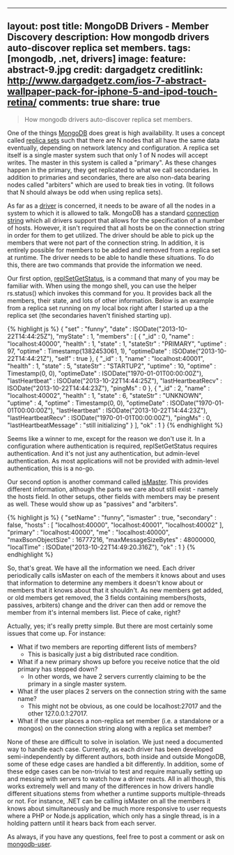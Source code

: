 
---
layout: post
title: MongoDB Drivers - Member Discovery
description: How mongodb drivers auto-discover replica set members.
tags: [mongodb, .net, drivers]
image:
  feature: abstract-9.jpg
  credit: dargadgetz
  creditlink: http://www.dargadgetz.com/ios-7-abstract-wallpaper-pack-for-iphone-5-and-ipod-touch-retina/
comments: true
share: true
---

> How mongodb drivers auto-discover replica set members.

One of the things [MongoDB](http://mongodb.org) does great is high availability.  It uses a concept called [replica sets](http://docs.mongodb.org/manual/replication/) such that there are N nodes that all have the same data eventually, depending on network latency and configuration.  A replica set itself is a single master system such that only 1 of N nodes will accept writes.  The master in this system is called a "primary".  As these changes happen in the primary, they get replicated to what we call secondaries. In addition to primaries and secondaries, there are also non-data bearing nodes called "arbiters" which are used to break ties in voting.  (It follows that N should always be odd when using replica sets).

As far as a [driver](http://docs.mongodb.org/ecosystem/drivers/) is concerned, it needs to be aware of all the nodes in a system to which it is allowed to talk. MongoDB has a standard [connection string](http://docs.mongodb.org/manual/reference/connection-string/) which all drivers support that allows for the specification of a number of hosts.  However, it isn't required that all hosts be on the connection string in order for them to get utilized.  The driver should be able to pick up the members that were not part of the connection string.  In addition, it is entirely possible for members to be added and removed from a replica set at runtime.  The driver needs to be able to handle these situations.  To do this, there are two commands that provide the information we need.  

Our first option, [replSetGetStatus](http://docs.mongodb.org/manual/reference/command/replSetGetStatus/), is a command that many of you may be familiar with.  When using the mongo shell, you can use the helper rs.status() which invokes this command for you.  It provides back all the members, their state, and lots of other information.  Below is an example from a replica set running on my local box right after I started up a the replica set (the secondaries haven't finished starting up).

{% highlight js %}
{
        "set" : "funny",
        "date" : ISODate("2013-10-22T14:44:25Z"),
        "myState" : 1,
        "members" : [
                {
                        "_id" : 0,
                        "name" : "localhost:40000",
                        "health" : 1,
                        "state" : 1,
                        "stateStr" : "PRIMARY",
                        "uptime" : 97,
                        "optime" : Timestamp(1382453061, 1),
                        "optimeDate" : ISODate("2013-10-22T14:44:21Z"),
                        "self" : true
                },
                {
                        "_id" : 1,
                        "name" : "localhost:40001",
                        "health" : 1,
                        "state" : 5,
                        "stateStr" : "STARTUP2",
                        "uptime" : 10,
                        "optime" : Timestamp(0, 0),
                        "optimeDate" : ISODate("1970-01-01T00:00:00Z"),
                        "lastHeartbeat" : ISODate("2013-10-22T14:44:25Z"),
                        "lastHeartbeatRecv" : ISODate("2013-10-22T14:44:23Z"),
                        "pingMs" : 0
                },
                {
                        "_id" : 2,
                        "name" : "localhost:40002",
                        "health" : 1,
                        "state" : 6,
                        "stateStr" : "UNKNOWN",
                        "uptime" : 4,
                        "optime" : Timestamp(0, 0),
                        "optimeDate" : ISODate("1970-01-01T00:00:00Z"),
                        "lastHeartbeat" : ISODate("2013-10-22T14:44:23Z"),
                        "lastHeartbeatRecv" : ISODate("1970-01-01T00:00:00Z"),
                        "pingMs" : 0,
                        "lastHeartbeatMessage" : "still initializing"
                }
        ],
        "ok" : 1
}
{% endhighlight %}

Seems like a winner to me, except for the reason we don't use it.  In a configuration where authentication is required, replSetGetStatus requires authentication.  And it's not just any authentication, but admin-level authentication.  As most applications will not be provided with admin-level authentication, this is a no-go.

Our second option is another command called [isMaster](http://docs.mongodb.org/manual/reference/command/isMaster/).  This provides different information, although the parts we care about still exist - namely the hosts field. In other setups, other fields with members may be present as well.  These would show up as "passives" and "arbiters".

{% highlight js %}
{
        "setName" : "funny",
        "ismaster" : true,
        "secondary" : false,
        "hosts" : [
                "localhost:40000",
                "localhost:40001",
                "localhost:40002"
        ],
        "primary" : "localhost:40000",
        "me" : "localhost:40000",
        "maxBsonObjectSize" : 16777216,
        "maxMessageSizeBytes" : 48000000,
        "localTime" : ISODate("2013-10-22T14:49:20.316Z"),
        "ok" : 1
}
{% endhighlight %}

So, that's great.  We have all the information we need.  Each driver periodically calls isMaster on each of the members it knows about and uses that information to determine any members it doesn't know about or members that it knows about that it shouldn't.  As new members get added, or old members get removed, the 3 fields containing members(hosts, passives, arbiters) change and the driver can then add or remove the member from it's internal members list.  Piece of cake, right?

Actually, yes; it's really pretty simple.  But there are most certainly some issues that come up.  For instance:

- What if two members are reporting different lists of members?
	- This is basically just a big distributed race condition.
- What if a new primary shows up before you receive notice that the old primary has stepped down?
	- In other words, we have 2 servers currently claiming to be the primary in a single master system.
- What if the user places 2 servers on the connection string with the same name?
	- This might not be obvious, as one could be localhost:27017 and the other 127.0.0.1:27017.
- What if the user places a non-replica set member (i.e. a standalone or a mongos) on the connection string along with a replica set member?

None of these are difficult to solve in isolation.  We just need a documented way to handle each case.  Currently, as each driver has been developed semi-independently by different authors, both inside and outside MongoDB, some of these edge cases are handled a bit differently.  In addition, some of these edge cases can be non-trivial to test and require manually setting up and messing with servers to watch how a driver reacts.  All in all though, this works extremely well and many of the differences in how drivers handle different situations stems from whether a runtime supports multiple-threads or not.  For instance, .NET can be calling isMaster on all the members it knows about simultaneously and be much more responsive to user requests where a PHP or Node.js application, which only has a single thread, is in a holding pattern until it hears back from each server.

As always, if you have any questions, feel free to post a comment or ask on [mongodb-user](https://groups.google.com/forum/?hl=en#!forum/mongodb-user).